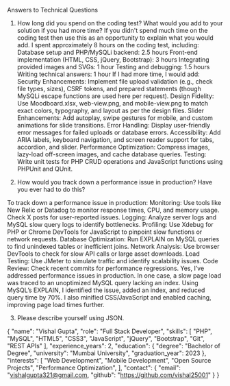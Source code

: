 Answers to Technical Questions

1. How long did you spend on the coding test? What would you add to your solution if you had more time? If you didn't spend much time on the coding test then use this as an opportunity to explain what you would add.
I spent approximately 8 hours on the coding test, including:
Database setup and PHP/MySQLi backend: 2.5 hours
Front-end implementation (HTML, CSS, jQuery, Bootstrap): 3 hours
Integrating provided images and SVGs: 1 hour
Testing and debugging: 1.5 hours
Writing technical answers: 1 hour
If I had more time, I would add:
Security Enhancements: Implement file upload validation (e.g., check file types, sizes), CSRF tokens, and prepared statements (though MySQLi escape functions are used here per request).
Design Fidelity: Use Moodboard.xlsx, web-view.png, and mobile-view.png to match exact colors, typography, and layout as per the design files.
Slider Enhancements: Add autoplay, swipe gestures for mobile, and custom animations for slide transitions.
Error Handling: Display user-friendly error messages for failed uploads or database errors.
Accessibility: Add ARIA labels, keyboard navigation, and screen reader support for tabs, accordion, and slider.
Performance Optimization: Compress images, lazy-load off-screen images, and cache database queries.
Testing: Write unit tests for PHP CRUD operations and JavaScript functions using PHPUnit and QUnit.

2. How would you track down a performance issue in production? Have you ever had to do this?

To track down a performance issue in production:
Monitoring: Use tools like New Relic or Datadog to monitor response times, CPU, and memory usage. Check X posts for user-reported issues.
Logging: Analyze server logs and MySQL slow query logs to identify bottlenecks.
Profiling: Use Xdebug for PHP or Chrome DevTools for JavaScript to pinpoint slow functions or network requests.
Database Optimization: Run EXPLAIN on MySQL queries to find unindexed tables or inefficient joins.
Network Analysis: Use browser DevTools to check for slow API calls or large asset downloads.
Load Testing: Use JMeter to simulate traffic and identify scalability issues.
Code Review: Check recent commits for performance regressions.
Yes, I’ve addressed performance issues in production. In one case, a slow page load was traced to an unoptimized MySQL query lacking an index. Using MySQL’s EXPLAIN, I identified the issue, added an index, and reduced query time by 70%. I also minified CSS/JavaScript and enabled caching, improving page load times further.

3. Please describe yourself using JSON.

{
  "name": "Vishal Gupta",
  "role": "Full Stack Developer",
  "skills": [
    "PHP",
    "MySQL",
    "HTML5",
    "CSS3",
    "JavaScript",
    "jQuery",
    "Bootstrap",
    "Git",
    "REST APIs"
  ],
  "experience_years": 2,
  "education": {
    "degree": "Bachelor of Degree",
    "university": "Mumbai University",
    "graduation_year": 2023
  },
  "interests": [
    "Web Development",
    "Mobile Development",
    "Open Source Projects",
    "Performance Optimization",
  ],
  "contact": {
    "email": "vishalgupta321@gmail.com,
    "github": "https://github.com/vishal25001"
  }
}
